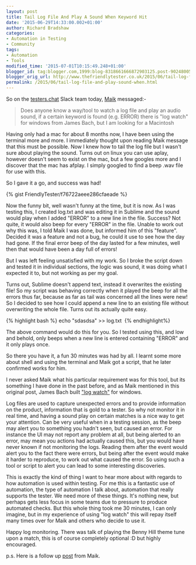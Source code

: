 ```yaml
---
layout: post
title: Tail Log File And Play A Sound When Keyword Hit
date: '2015-06-29T14:33:00.002+01:00'
author: Richard Bradshaw
categories:
- Automation in Testing
- Community
tags:
- Automation
- Tools
modified_time: '2015-07-01T10:15:49.248+01:00'
blogger_id: tag:blogger.com,1999:blog-8318661666872903125.post-9024800587165443551
blogger_orig_url: http://www.thefriendlytester.co.uk/2015/06/tail-log-file-and-play-sound-when.html
permalink: /2015/06/tail-log-file-and-play-sound-when.html
---
```


So on the [testers.chat](http://testers.chat/) Slack team today, [Maik](https://twitter.com/MaikNog) messaged:-  

>Does anyone know a way/tool to watch a log file and play an audio sound, if a certain keyword is found (e.g. ERROR) there is "log watch" for windows from James Bach, but I am looking for a Macintosh

Having only had a mac for about 8 months now, I have been using the terminal more and more. I immediately thought upon reading Maik message that this must be possible. Now I knew how to tail the log file but I wasn't sure about playing the sound. Turns out on linux you can use aplay, however doesn't seem to exist on the mac, but a few googles more and I discover that the mac has afplay. I simply googled to find a beep .wav file for use with this.  

So I gave it a go, and success was had!  

<div class="centerplugin">
{% gist FriendlyTester/f76722aeee286cfaeade %}
</div>

Now the funny bit, well wasn't funny at the time, but it is now. As I was testing this, I created log.txt and was editing it in Sublime and the sound would play when I added "ERROR" to a new line in the file. Success? Not quite, it would also beep for every "ERROR" in the file. Unable to work out why this was, I told Maik I was done, but informed him of this "feature". Decided it was a feature and not a bug, he could it use to see how the day had gone. If the final error beep of the day lasted for a few minutes, well then that would have been a day full of errors!  

But I was left feeling unsatisfied with my work. So I broke the script down and tested it in individual sections, the logic was sound, it was doing what I expected it to, but not working as per my goal.  

Turns out, Sublime doesn't append text, instead it overwrites the existing file! So my script was behaving correctly when it played the beep for all the errors thus far, because as far as tail was concerned all the lines were new! So I decided to see how I could append a new line to an existing file without overwriting the whole file. Turns out its actually quite easy.  

{% highlight bash %}
echo "sdasdsa" >> log.txt 
{% endhighlight%}

The above command would do this for you. So I tested using this, and low and behold, only beeps when a new line is entered containing "ERROR" and it only plays once.  

So there you have it, a fun 30 minutes was had by all. I learnt some more about shell and using the terminal and Maik got a script, that he later confirmed works for him.  

I never asked Maik what his particular requirement was for this tool, but its something I have done in the past before, and as Maik mentioned in this original post, James Bach built ["log watch"](http://www.satisfice.com/tools.shtml) for windows.  

Log files are used to capture unexpected errors and to provide information on the product, information that is gold to a tester. So why not monitor it in real time, and having a sound play on certain matches is a nice way to get your attention. Can be very useful when in a testing session, as the beep may alert you to something you hadn't seen, but caused an error. For instance the UI may not report any problem at all, but being alerted to an error, may mean you actions had actually caused this, but you would have never known if not monitoring the logs. Reading them after the event would alert you to the fact there were errors, but being after the event would make it harder to reproduce, to work out what caused the error. So using such a tool or script to alert you can lead to some interesting discoveries.  

This is exactly the kind of thing I want to hear more about with regards to how automation is used within testing. For me this is a fantastic use of automation, the type of automation I talk about, automation that really supports the tester. We need more of these things. It's nothing new, but perhaps gets less focus in some teams due to pressure to produce automated checks. But this whole thing took me 30 minutes, I can only imagine, but in my experience of using "log watch" this will repay itself many times over for Maik and others who decide to use it.  

Happy log monitoring. There was talk of playing the Benny Hill theme tune upon a match, this is of course completely optional :D but highly encouraged.  

p.s. Here is a follow up [post](http://hanseatictester.info/?p=566) from Maik. 